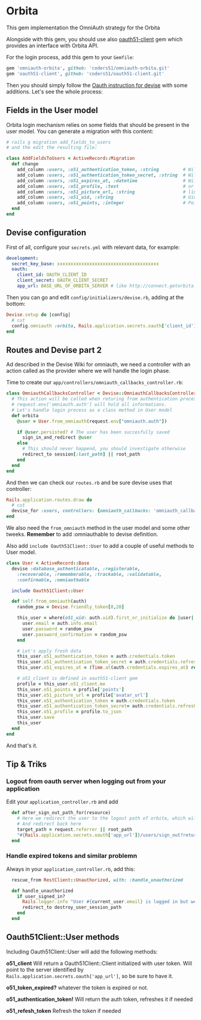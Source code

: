 # Orbita

This gem implementation the OmniAuth strategy for the Orbita

Alongside with this gem, you should use also [oauth51-client](https://github.com/coders51/oauth51-client/) gem which provides an interface with Orbita API.

For the login process, add this gem to your `Gemfile`:

```ruby
gem 'omniauth-orbita', github: 'coders51/omniauth-orbita.git'
gem 'oauth51-client', github: 'coders51/oauth51-client.git'
```

Then you should simply follow the [Oauth instruction for devise](https://github.com/plataformatec/devise/wiki/OmniAuth:-Overview) with some additions. Let's see the whole process:

## Fields in the User model

Orbita login mechanism relies on some fields that should be present in the user model. You can generate a migration with this content:

```ruby
# rails g migration add_fields_to_users
# and the edit the resulting file:

class AddFieldsToUsers < ActiveRecord::Migration
  def change
    add_column :users, :o51_authentication_token, :string         # Will store the auth token
    add_column :users, :o51_authentication_token_secret, :string  # Will store the token secret used for refresh
    add_column :users, :o51_expires_at, :datetime                 # Will hold token expiration
    add_column :users, :o51_profile, :text                        # or :json if you're on postgres
    add_column :users, :o51_picture_url, :string                  # link to the picture
    add_column :users, :o51_uid, :string                          # Uid of the user
    add_column :users, :o51_points, :integer                      # Points of the user
  end
end
```

## Devise configuration

First of all, configure your `secrets.yml` with relevant data, for example:

```yaml
development:
  secret_key_base: xxxxxxxxxxxxxxxxxxxxxxxxxxxxxxxxxxxxxx
  oauth:
    client_id: OAUTH_CLIENT_ID
    client_secret: OAUTH_CLIENT_SECRET
    app_url: BASE_URL_OF_ORBITA_SERVER # like http://connect.getorbita.io
```

Then you can go and edit `config/initializers/devise.rb`, adding at the bottom:

```ruby
Devise.setup do |config|
  # cut
  config.omniauth :orbita, Rails.application.secrets.oauth['client_id'], Rails.application.secrets.oauth['client_secret'], scope: 'public accounts points', client_options: {site: Rails.application.secrets.oauth['app_url']}
end
```

## Routes and Devise part 2

Ad described in the Devise Wiki for omniauth, we need a controller with an action called as the provider where we will handle the login phase.

Time to create our `app/controllers/omniauth_callbacks_controller.rb`:

```ruby
class OmniauthCallbacksController < Devise::OmniauthCallbacksController
  # This action will be called when returing from authentication process.
  # request.env['omniauth.auth'] will hold all informations.
  # Let's handle login process as a class method in User model
  def orbita
    @user = User.from_omniauth(request.env["omniauth.auth"])

    if @user.persisted? # The user has been succesfully saved
      sign_in_and_redirect @user
    else
      # This should never happend, you should investigate otherwise
      redirect_to session[:last_path] || root_path
    end
  end
end
```

And then we can check our `routes.rb` and be sure devise uses that controller:

```ruby
Rails.application.routes.draw do
  # cut
  devise_for :users, controllers: {omniauth_callbacks: 'omniauth_callbacks'}
end
```

We also need the `from_omniauth` method in the user model and some other tweeks.
**Remember** to add :omniauthable to devise definition.

Also add `include Oauth51Client::User` to add a couple of useful methods to User model.

```ruby
class User < ActiveRecord::Base
  devise :database_authenticatable, :registerable,
    :recoverable, :rememberable, :trackable, :validatable,
    :confirmable, :omniauthable

  include Oauth51Client::User

  def self.from_omniauth(auth)
    random_psw = Devise.friendly_token[0,20]

    this_user = where(o51_uid: auth.uid).first_or_initialize do |user|
      user.email = auth.info.email
      user.password = random_psw
      user.password_confirmation = random_psw
    end

    # Let's apply fresh data
    this_user.o51_authentication_token = auth.credentials.token
    this_user.o51_authentication_token_secret = auth.credentials.refresh_token
    this_user.o51_expires_at = (Time.at(auth.credentials.expires_at) rescue nil)

    # o51_client is defined in oauth51-client gem
    profile = this_user.o51_client.me
    this_user.o51_points = profile['points']
    this_user.o51_picture_url = profile['avatar_url']
    this_user.o51_authentication_token = auth.credentials.token
    this_user.o51_authentication_token_secret= auth.credentials.refresh_token
    this_user.o51_profile = profile.to_json
    this_user.save
    this_user
  end
end
```

And that's it.

## Tip & Triks

### Logout from oauth server when logging out from your application

Edit your `application_controller.rb` and add

```ruby
  def after_sign_out_path_for(resource)
    # Here we redirect the user to the logout path of orbita, which will logout the user
    # And redirect back here
    target_path = request.referrer || root_path
    "#{Rails.application.secrets.oauth['app_url']}/users/sign_out?return_to=#{target_path}"
  end
```

### Handle expired tokens and similar problemn

Always in your `application_controller.rb`, add this:

```ruby
  rescue_from RestClient::Unauthorized, with: :handle_unauthorized

  def handle_unauthorized
    if user_signed_in?
      Rails.logger.info "User #{current_user.email} is logged in but we're having 401 with oauth"
      redirect_to destroy_user_session_path
    end
  end
```


## Oauth51Client::User methods

Including Oauth51Client::User will add the following methods:

**o51_client** Will return a Oauth51Client::Client initialized with user token. Will point to the server identified by `Rails.application.secrets.oauth['app_url']`, so be sure to have it.

**o51_token_expired?** whatever the token is expired or not.

**o51_authentication_token!** Will return the auth token, refreshes it if needed

**o51_refesh_token** Refresh the token if needed
